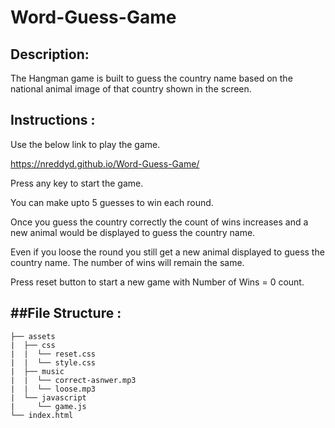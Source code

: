 # Word-Guess-Game

## Description:

The Hangman game is built to guess the country name based on the national animal image of that country shown in the screen.

## Instructions :

Use the below link to play the game.

https://nreddyd.github.io/Word-Guess-Game/

Press any key to start the game.

You can make upto 5 guesses to win each round.

Once you guess the country correctly the count of wins increases and a new animal would be displayed to guess the country name.

Even if you loose the round you still get a new animal displayed to guess the country name. The number of wins will remain the same.

Press reset button to start a new game with Number of Wins = 0 count.

## ##File Structure :

```
├── assets
|  ├── css
|  |  └── reset.css
|  |  └── style.css
|  ├── music
|  |  └── correct-asnwer.mp3
|  |  └── loose.mp3
|  └── javascript
|     └── game.js
└── index.html
```
